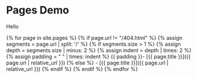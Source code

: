 # Pages Demo
Hello

<!-- Dynamic Sidebar -->

{% for page in site.pages %}
  {% if page.url != "/404.html" %}
    {% assign segments = page.url | split: '/' %}
    {% if segments.size > 1 %}
      {% assign depth = segments.size | minus: 2 %}
      {% assign indent = depth | times: 2 %}
      {% assign padding = " " | times: indent %}
      {{ padding }}- [{{ page.title }}]({{ page.url | relative_url }})
    {% else %}
      - [{{ page.title }}]({{ page.url | relative_url }})
    {% endif %}
  {% endif %}
{% endfor %}

<!-- End of Sidebar -->
